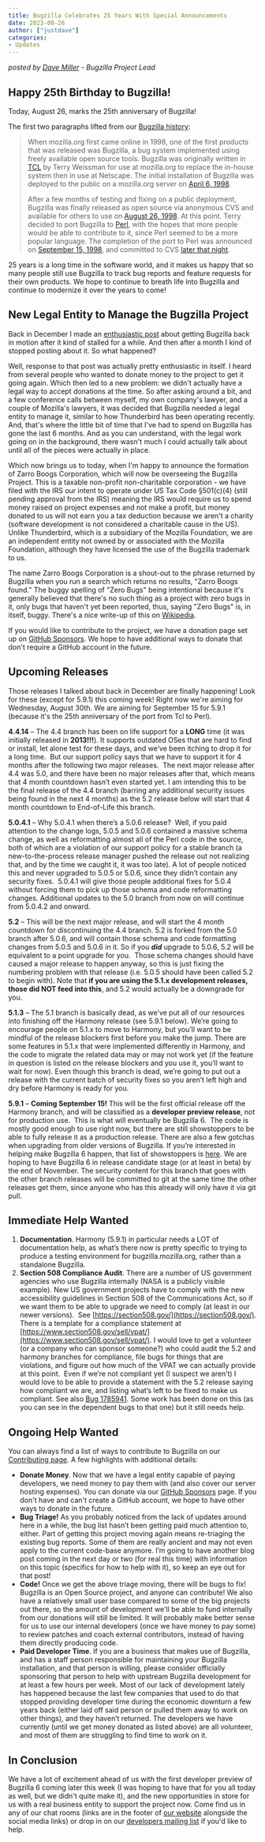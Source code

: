 ```yaml
---
title: Bugzilla Celebrates 25 Years With Special Announcements
date: 2023-08-26
author: ["justdave"]
categories:
- Updates
---
```

_posted by [Dave Miller](https://twitter.com/justdavemiller) \- Bugzilla Project Lead_

## **Happy 25th Birthday to Bugzilla!**

Today, August 26, marks the 25th anniversary of Bugzilla!

The first two paragraphs lifted from our [Bugzilla history](https://www.bugzilla.org/about/):

> When mozilla.org first came online in 1998, one of the first products that
> was released was Bugzilla, a bug system implemented using freely available
> open source tools. Bugzilla was originally written in
> [TCL](http://www.tcl.tk/scripting/) by Terry Weissman for use at mozilla.org
> to replace the in-house system then in use at Netscape. The initial
> installation of Bugzilla was deployed to the public on a mozilla.org server
> on [April 6, 1998](https://www-archive.mozilla.org/news.html#p17).
>
> After a few months of testing and fixing on a public deployment, Bugzilla was
> finally released as open source via anonymous CVS and available for others to
> use on [August 26, 1998](https://www-archive.mozilla.org/news.html#p44). At
> this point. Terry decided to port Bugzilla to [Perl](http://www.perl.org),
> with the hopes that more people would be able to contribute to it, since Perl
> seemed to be a more popular language. The completion of the port to Perl was
> announced on [September 15,
> 1998](https://www-archive.mozilla.org/news.html#p51), and committed to CVS
> [later that
> night](https://github.com/bugzilla/bugzilla/commit/4727e6c09f88e63f02e6c8f359862d0c0942ed36).

25 years is a long time in the software world, and it makes us happy that so
many people still use Bugzilla to track bug reports and feature requests for
their own products. We hope to continue to breath life into Bugzilla and
continue to modernize it over the years to come!

## **New Legal Entity to Manage the Bugzilla Project**

Back in December I made an [enthusiastic
post](https://bugzillaupdate.wordpress.com/2022/12/13/upcoming-releases-and-more-fun-stuff/)
about getting Bugzilla back in motion after it kind of stalled for a while. And
then after a month I kind of stopped posting about it. So what happened?

Well, response to that post was actually pretty enthusiastic in itself. I heard
from several people who wanted to donate money to the project to get it going
again. Which then led to a new problem: we didn't actually have a legal way to
accept donations at the time. So after asking around a bit, and a few
conference calls between myself, my own company's lawyer, and a couple of
Mozilla's lawyers, it was decided that Bugzilla needed a legal entity to manage
it, similar to how Thunderbird has been operating recently. And, that's where
the little bit of time that I've had to spend on Bugzilla has gone the last 6
months. And as you can understand, with the legal work going on in the
background, there wasn't much I could actually talk about until all of the
pieces were actually in place.

Which now brings us to today, when I'm happy to announce the formation of Zarro
Boogs Corporation, which will now be overseeing the Bugzilla Project. This is a
taxable non-profit non-charitable corporation - we have filed with the IRS our
intent to operate under US Tax Code §501(c)(4) (still pending approval from the
IRS) meaning the IRS would require us to spend money raised on project expenses
and not make a profit, but money donated to us will not earn you a tax
deduction because we aren't a charity (software development is not considered a
charitable cause in the US). Unlike Thunderbird, which is a subsidiary of the
Mozilla Foundation, we are an independent entity not owned by or associated
with the Mozilla Foundation, although they have licensed the use of the
Bugzilla trademark to us.

The name Zarro Boogs Corporation is a shout-out to the phrase returned by
Bugzilla when you run a search which returns no results, "Zarro Boogs found."
The buggy spelling of "Zero Bugs" being intentional because it's generally
believed that there's no such thing as a project with zero bugs in it, only
bugs that haven't yet been reported, thus, saying "Zero Bugs" is, in itself,
buggy. There's a nice write-up of this on
[Wikipedia](https://en.wikipedia.org/wiki/Bugzilla#Zarro_Boogs).

If you would like to contribute to the project, we have a donation page set up
on [GitHub Sponsors](https://github.com/sponsors/bugzilla). We hope to have
additional ways to donate that don't require a GitHub account in the future.

## **Upcoming Releases**

Those releases I talked about back in December are finally happening!  Look for
these (except for 5.9.1) this coming week!  Right now we're aiming for
Wednesday, August 30th. We are aiming for September 15 for 5.9.1 (because it's
the 25th anniversary of the port from Tcl to Perl).

**4.4.14** – The 4.4 branch has been on life support for a **LONG** time (it
was initially released in **2013!!!**). It supports outdated OSes that are hard
to find or install, let alone test for these days, and we’ve been itching to
drop it for a long time.  But our support policy says that we have to support
it for 4 months after the following two major releases.  The next major release
after 4.4 was 5.0, and there have been no major releases after that, which
means that 4 month countdown hasn’t even started yet. I am intending this to be
the final release of the 4.4 branch (barring any additional security issues
being found in the next 4 months) as the 5.2 release below will start that 4
month countdown to End-of-Life this branch.

**5.0.4.1** – Why 5.0.4.1 when there’s a 5.0.6 release?  Well, if you paid
attention to the change logs, 5.0.5 and 5.0.6 contained a massive schema
change, as well as reformatting almost all of the Perl code in the source, both
of which are a violation of our support policy for a stable branch (a
new-to-the-process release manager pushed the release out not realizing that,
and by the time we caught it, it was too late). A lot of people noticed this
and never upgraded to 5.0.5 or 5.0.6, since they didn’t contain any security
fixes.  5.0.4.1 will give those people additional fixes for 5.0.4 without
forcing them to pick up those schema and code reformatting changes. Additional
updates to the 5.0 branch from now on will continue from 5.0.4.2 and onward.

**5.2** – This will be the next major release, and will start the 4 month
countdown for discontinuing the 4.4 branch. 5.2 is forked from the 5.0 branch
after 5.0.6, and will contain those schema and code formatting changes from
5.0.5 and 5.0.6 in it. So if you _**did**_ upgrade to 5.0.6, 5.2 will be
equivalent to a point upgrade for you.  Those schema changes should have caused
a major release to happen anyway, so this is just fixing the numbering problem
with that release (i.e. 5.0.5 should have been called 5.2 to begin with). Note
that **if you are using the 5.1.x development releases, those did NOT feed into
this**, and 5.2 would actually be a downgrade for you.

**5.1.3** – The 5.1 branch is basically dead, as we’ve put all of our resources
into finishing off the Harmony release (see 5.9.1 below). We’re going to
encourage people on 5.1.x to move to Harmony, but you’ll want to be mindful of
the release blockers first before you make the jump. There are some features in
5.1.x that were implemented differently in Harmony, and the code to migrate the
related data may or may not work yet (if the feature in question is listed on
the release blockers and you use it, you’ll want to wait for now). Even though
this branch is dead, we’re going to put out a release with the current batch of
security fixes so you aren’t left high and dry before Harmony is ready for you.

**5.9.1** – **Coming September 15!** This will be the first official release
off the Harmony branch, and will be classified as a **developer preview
release**, not for production use.  This is what will eventually be Bugzilla
6.  The code is mostly good enough to use right now, but there are still
showstoppers to be able to fully release it as a production release. There are
also a few gotchas when upgrading from older versions of Bugzilla. If you’re
interested in helping make Bugzilla 6 happen, that list of showstoppers is
[here](//github.com/bugzilla/harmony/blob/main/RELEASE_BLOCKERS.md). We are
hoping to have Bugzilla 6 in release candidate stage (or at least in beta) by
the end of November. The security content for this branch that goes with the
other branch releases will be committed to git at the same time the other
releases get them, since anyone who has this already will only have it via git
pull.

## Immediate **Help Wanted**

1. **Documentation**. Harmony (5.9.1) in particular needs a LOT of
   documentation help, as what’s there now is pretty specific to trying to
produce a testing environment for bugzilla.mozilla.org, rather than a
standalone Bugzilla.
2. **Section 508 Compliance Audit**. There are a number of US government
   agencies who use Bugzilla internally (NASA is a publicly visible example).
New US government projects have to comply with the new accessibility guidelines
in Section 508 of the Communications Act, so if we want them to be able to
upgrade we need to comply (at least in our newer versions).  See
[https://section508.gov/](https://section508.gov/). There is a template for a
compliance statement at
[https://www.section508.gov/sell/vpat/](https://www.section508.gov/sell/vpat/).
I would love to get a volunteer (or a company who can sponsor someone?) who
could audit the 5.2 and harmony branches for compliance, file bugs for things
that are violations, and figure out how much of the VPAT we can actually
provide at this point.  Even if we’re not compliant yet (I suspect we aren’t) I
would love to be able to provide a statement with the 5.2 release saying how
compliant we are, and listing what’s left to be fixed to make us compliant. See
also [Bug 1785941](https://bugzilla.mozilla.org/show_bug.cgi?id=1785941). Some
work has been done on this (as you can see in the dependent bugs to that one)
but it still needs help.

## **Ongoing Help Wanted**

You can always find a list of ways to contribute to Bugzilla on our
[Contributing page](http://bugzilla.org/contributing/). A few highlights with
additional details:

- **Donate Money**. Now that we have a legal entity capable of paying
  developers, we need money to pay them with (and also cover our server hosting
expenses). You can donate via our [GitHub
Sponsors](https://github.com/sponsors/bugzilla) page. If you don't have and
can't create a GitHub account, we hope to have other ways to donate in the
future.
- **Bug Triage!** As you probably noticed from the lack of updates around here
  in a while, the bug list hasn’t been getting paid much attention to, either.
Part of getting this project moving again means re-triaging the existing bug
reports. Some of them are really ancient and may not even apply to the current
code-base anymore. I’m going to have another blog post coming in the next day
or two (for real this time) with information on this topic (specifics for how
to help with it), so keep an eye out for that post!
- **Code!** Once we get the above triage moving, there will be bugs to fix!
  Bugzilla is an Open Source project, and anyone can contribute! We also have a
relatively small user base compared to some of the big projects out there, so
the amount of development we'll be able to fund internally from our donations
will still be limited. It will probably make better sense for us to use our
internal developers (once we have money to pay some) to review patches and
coach external contributors, instead of having them directly producing code.
- **Paid Developer Time**. If you are a business that makes use of Bugzilla,
  and has a staff person responsible for maintaining your Bugzilla
installation, and that person is willing, please consider officially sponsoring
that person to help with upstream Bugzilla development for at least a few hours
per week. Most of our lack of development lately has happened because the last
few companies that used to do that stopped providing developer time during the
economic downturn a few years back (either laid off said person or pulled them
away to work on other things), and they haven’t returned. The developers we
have currently (until we get money donated as listed above) are all volunteer,
and most of them are struggling to find time to work on it.

## In Conclusion

We have a lot of excitement ahead of us with the first developer preview of
Bugzilla 6 coming later this week (I was hoping to have that for you all today
as well, but we didn't quite make it), and the new opportunities in store for
us with a real business entity to support the project now. Come find us in any
of our chat rooms (links are in the footer of [our
website](https://bugzilla.org/) alongside the social media links) or drop in on
our [developers mailing list](https://lists.bugzilla.org/listinfo/developers)
if you'd like to help.
